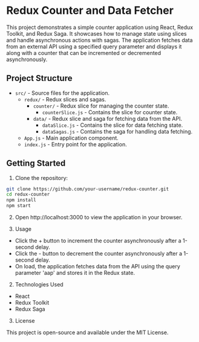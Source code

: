 # Redux Counter and Data Fetcher

This project demonstrates a simple counter application using React, Redux Toolkit, and Redux Saga. It showcases how to manage state using slices and handle asynchronous actions with sagas. The application fetches data from an external API using a specified query parameter and displays it along with a counter that can be incremented or decremented asynchronously.

## Project Structure

- `src/` - Source files for the application.
  - `redux/` - Redux slices and sagas.
    - `counter/` - Redux slice for managing the counter state.
      - `counterSlice.js` - Contains the slice for counter state.
    - `data/` - Redux slice and saga for fetching data from the API.
      - `dataSlice.js` - Contains the slice for data fetching state.
      - `dataSagas.js` - Contains the saga for handling data fetching.
  - `App.js` - Main application component.
  - `index.js` - Entry point for the application.

## Getting Started

1. Clone the repository:
```bash
git clone https://github.com/your-username/redux-counter.git
cd redux-counter
npm install
npm start
```
2. Open http://localhost:3000 to view the application in your browser.

3. Usage

- Click the + button to increment the counter asynchronously after a 1-second delay.
- Click the - button to decrement the counter asynchronously after a 1-second delay.
- On load, the application fetches data from the API using the query parameter 'aap' and stores it in the Redux state.

2. Technologies Used

- React
- Redux Toolkit
- Redux Saga

3. License

This project is open-source and available under the MIT License.
